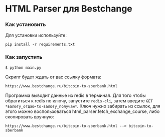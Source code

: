 # HTML Parser для Bestchange

### Как установить

Для установки используйте:
```
pip install -r requirements.txt
```

### Как запустить
```
$ python main.py 
```
Скрипт будет ждать от вас ссылку формата:
```
https://www.bestchange.ru/bitcoin-to-sberbank.html
```
Программа выводит данные из redis в терминал.
Для того чтобы обратиться к redis по ключу, запустите `redis-cli`, затем введите `GET *валюту_отдаю-to-валюту_получаю*`. Ключ нужно забирать из ссылок, для этого можно воспользоваться html_parser.fetch_exchange_course, либо скопировать вручную:
```
https://www.bestchange.ru/bitcoin-to-sberbank.html --> bitcoin-to-sberbank
```
